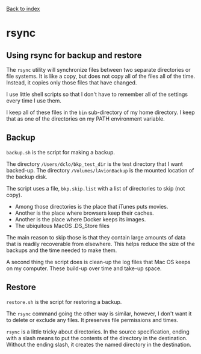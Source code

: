 ---
---
[Back to index](index)
# rsync
## Using rsync for backup and restore

The `rsync` utility will synchronize files between two separate directories
or file systems.  It is like a copy, but does not copy all of the files all
of the time.  Instead, it copies only those files that have changed.

I use little shell scripts so that I don't have to remember all of the
settings every time I use them.

I keep all of these files in the `bin` sub-directory of my home directory.
I keep that as one of the directories on my PATH environment variable.

## Backup

`backup.sh` is the script for making a backup.

The directory `/Users/dclo/bkp_test_dir` is the test directory that I want backed-up.
The directory `/Volumes/lAvionBackup` is the mounted location of the backup disk.

The script uses a file, `bkp.skip.list` with a list of directories to skip (not copy).

- Among those directories is the place that iTunes puts movies.
- Another is the place where browsers keep their caches.
- Another is the place where Docker keeps its images.
- The ubiquitous MacOS .DS_Store files

The main reason to skip those is that they contain large amounts of data
that is readily recoverable from elsewhere.  This helps reduce the size of the
backups and the time needed to make them.

A second thing the script does is clean-up the log files that Mac OS keeps
on my computer.  These build-up over time and take-up space.

## Restore

`restore.sh` is the script for restoring a backup.

The `rsync` command going the other way is similar, however, I don't want it
to delete or exclude any files.  It preserves file permissions and times.

`rsync` is a little tricky about directories.
In the source specification, ending with a slash means to put the contents
of the directory in the destination. Without the ending slash, it creates the named
directory in the destination.
